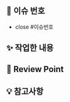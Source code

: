 <!-- PR 제목은 생성한 이슈와 동일하게 작성해 주세요. ex) ✨ Feat: 로그인 페이지 UI 구현 -->

## 🔗 이슈 번호

<!-- PR과 연관된 이슈 번호를 작성해 주세요. ex) #1 -->
<!-- 이슈가 해결되지 않은 상태로 PR을 업로드한다면 close를 지워주세요. -->

- close #이슈번호

## ✨ 작업한 내용

<!-- 작업한 내용을 작성해 주세요 .-->

## 💁 Review Point

<!-- 코드리뷰가 필요한 부분이 있다면 작성해 주세요. -->

## 💡 참고사항

<!-- 추가로 작성할 내용이 있다면 작성해 주세요. -->
